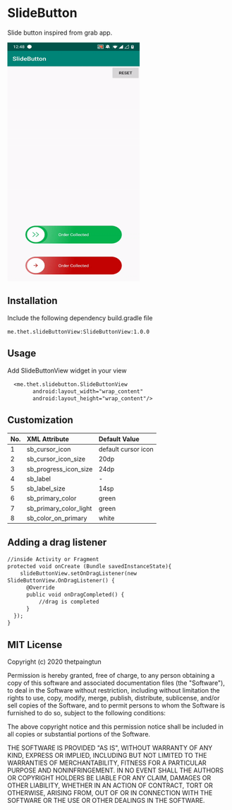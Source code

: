 # SlideButton

Slide button inspired from grab app.

<img src="sb.gif" height="540" width="300"/>


## Installation

Include the following dependency build.gradle file

```
me.thet.slideButtonView:SlideButtonView:1.0.0
```

## Usage

Add SlideButtonView widget in your view

```
  <me.thet.slidebutton.SlideButtonView
        android:layout_width="wrap_content"
        android:layout_height="wrap_content"/>
```

## Customization

| No. | XML Attribute | Default Value |
|:---|:---|:---|
| 1 |sb_cursor_icon | default cursor icon |
| 2 |sb_cursor_icon_size | 20dp |
| 3 |sb_progress_icon_size | 24dp |
| 4 |sb_label |-|
| 5 |sb_label_size | 14sp |
| 6 |sb_primary_color |green|
| 7 |sb_primary_color_light | green |
| 8 |sb_color_on_primary |white|


## Adding a drag listener

```
//inside Activity or Fragment
protected void onCreate (Bundle savedInstanceState){
    slideButtonView.setOnDragListener(new SlideButtonView.OnDragListener() {
      @Override
      public void onDragCompleted() {
          //drag is completed
      }
  });
}
```

## MIT License

Copyright (c) 2020 thetpaingtun

Permission is hereby granted, free of charge, to any person obtaining a copy
of this software and associated documentation files (the "Software"), to deal
in the Software without restriction, including without limitation the rights
to use, copy, modify, merge, publish, distribute, sublicense, and/or sell
copies of the Software, and to permit persons to whom the Software is
furnished to do so, subject to the following conditions:

The above copyright notice and this permission notice shall be included in all
copies or substantial portions of the Software.

THE SOFTWARE IS PROVIDED "AS IS", WITHOUT WARRANTY OF ANY KIND, EXPRESS OR
IMPLIED, INCLUDING BUT NOT LIMITED TO THE WARRANTIES OF MERCHANTABILITY,
FITNESS FOR A PARTICULAR PURPOSE AND NONINFRINGEMENT. IN NO EVENT SHALL THE
AUTHORS OR COPYRIGHT HOLDERS BE LIABLE FOR ANY CLAIM, DAMAGES OR OTHER
LIABILITY, WHETHER IN AN ACTION OF CONTRACT, TORT OR OTHERWISE, ARISING FROM,
OUT OF OR IN CONNECTION WITH THE SOFTWARE OR THE USE OR OTHER DEALINGS IN THE
SOFTWARE.



